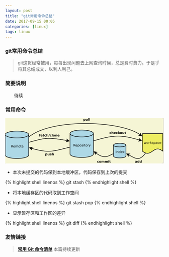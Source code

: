 ```yaml
---
layout: post
title: "git常用命令总结"
date: 2017-09-15 00:05
categories: [linux]
tags: linux
---
```


### git常用命令总结

> git这货经常被用，每每出现问题去上网查询时候，总是费时费力。于是乎将其总结成文，以利人利己。

### 简要说明

&emsp;&emsp;待续

### 常用命令

> 
![](../media/img/20170915/git.png)

* 本次未提交的代码保到本地缓冲区，代码保存到上次的提交

{% highlight shell linenos %}
git stash
{% endhighlight shell %}

* 将本地缓存区的代码取到工作空间

{% highlight shell linenos %}
git stash pop
{% endhighlight shell %}

* 显示暂存区和工作区的差异

{% highlight shell linenos %}
git diff
{% endhighlight shell %}


### 友情链接
> [**常用 Git 命令清单**](http://www.ruanyifeng.com/blog/2015/12/git-cheat-sheet.html)
> 本篇持续更新